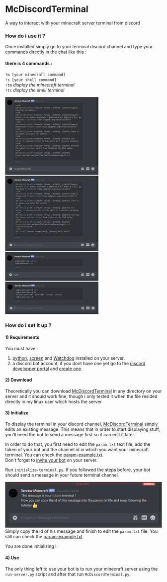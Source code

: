 # McDiscordTerminal
A way to interact with your minecraft server terminal from discord

### How do i use it ?

Once installed simply go to your terminal discord channel and type your commands directly in the chat like this :

#### there is 4 commands :  
``!m [your minecraft command]``\
``!s [your shell command]``\
``!tm`` *display the minecraft terminal*\
``!ts`` *display the shell terminal*

[<img src="./Lib/images/command-minecraft-1.png" width="300"/>](./Lib/images/command-minecraft-1.png) [<img src="./Lib/images/command-minecraft-2.png" width="300"/>](./Lib/images/command-minecraft-2.png)\
[<img src="./Lib/images/command-shell-1.png" width="300"/>](./Lib/images/command-shell-1.png) [<img src="./Lib/images/command-shell-2.png" width="300"/>](./Lib/images/command-shell-2.png)

### How do i set it up ?

#### 1) Requirements
You must have : 
1. [python](https://www.python.org/), [screen](https://linuxize.com/post/how-to-use-linux-screen/) and [Watchdog](https://github.com/gorakhargosh/watchdog) installed on your server.
2. a discord bot account, if you dont have one yet go to the [discord developper portal](https://discord.com/developers/docs/intro) and [create one](https://discordpy.readthedocs.io/en/stable/discord.html).

#### 2) Download

Theoretically you can download [McDiscordTerminal](https://github.com/TrOllOchamO/McDiscordTerminal) in any directory on your server and it should work fine, though i only tested it when the file resided directly in my linux user which hosts the server.

#### 3) Initialize

To display the terminal in your discord channel, [McDiscordTerminal](https://github.com/TrOllOchamO/McDiscordTerminal) simply edits an existing message. This means that in order to start displaying stuff, you'll need the bot to send a message first so it can edit it later.

In order to do that, you first need to edit the ``param.txt`` text file, add the token of your bot and the channel id in which you want your minecraft terminal. You can check the [param-example.txt](./param-example.txt).\
Don't forget to [invite your bot](https://discordpy.readthedocs.io/en/stable/discord.html#inviting-your-bot) on your server.

Run ``initialize-terminal.py``. If you followed the steps before, your bot should send a message in your future terminal channel.

[<img src="./Lib/images/initilisation.png" width="600"/>](./Lib/images/initilisation.png)\
Simply copy the id of his message and finish to edit the ``param.txt`` file. You still can check the [param-example.txt](./param-example.txt).

You are done initializing !

#### 4) Use

The only thing left to use your bot is to run your minecraft server using the ``run-server.py`` script and after that run ``McDiscordTerminal.py``.
